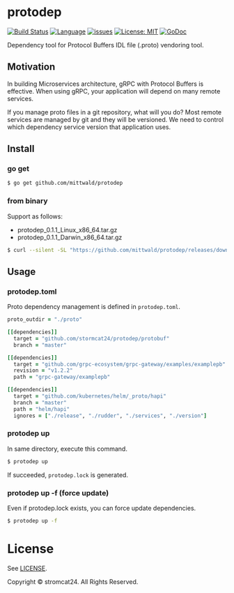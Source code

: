 protodep
=======

[![Build Status](https://travis-ci.com/mittwald/protodep.svg?branch=master)](https://travis-ci.com/mittwald/protodep)
[![Language](https://img.shields.io/badge/language-go-brightgreen.svg?style=flat)](https://golang.org/)
[![issues](https://img.shields.io/github/issues/mittwald/protodep.svg?style=flat)](https://github.com/stormcat24/protodep/issues?state=open)
[![License: MIT](https://img.shields.io/badge/license-MIT-orange.svg)](LICENSE)
[![GoDoc](https://godoc.org/github.com/mittwald/protodep?status.png)](https://godoc.org/github.com/mittwald/protodep)

Dependency tool for Protocol Buffers IDL file (.proto) vendoring tool.

## Motivation

In building Microservices architecture, gRPC with Protocol Buffers is effective. When using gRPC, your application will depend on many remote services.

If you manage proto files in a git repository, what will you do? Most remote services are managed by git and they will be versioned. We need to control which dependency service version that application uses.

## Install

### go get

```bash
$ go get github.com/mittwald/protodep
```

### from binary

Support as follows:

* protodep_0.1.1_Linux_x86_64.tar.gz
* protodep_0.1.1_Darwin_x86_64.tar.gz

```bash
$ curl --silent -SL "https://github.com/mittwald/protodep/releases/download/v0.1.1/protodep_0.1.1_$(uname)_x86_64.tar.gz" | tar -xvzf - -C /usr/local/bin/ protodep
```

## Usage

### protodep.toml

Proto dependency management is defined in `protodep.toml`.

```Ruby
proto_outdir = "./proto"

[[dependencies]]
  target = "github.com/stormcat24/protodep/protobuf"
  branch = "master"

[[dependencies]]
  target = "github.com/grpc-ecosystem/grpc-gateway/examples/examplepb"
  revision = "v1.2.2"
  path = "grpc-gateway/examplepb"

[[dependencies]]
  target = "github.com/kubernetes/helm/_proto/hapi"
  branch = "master"
  path = "helm/hapi"
  ignores = ["./release", "./rudder", "./services", "./version"]
```

### protodep up

In same directory, execute this command.

```bash
$ protodep up
```

If succeeded, `protodep.lock` is generated.

### protodep up -f (force update)

Even if protodep.lock exists, you can force update dependencies.

```bash
$ protodep up -f
```

License
===
See [LICENSE](LICENSE).

Copyright © stromcat24. All Rights Reserved.
